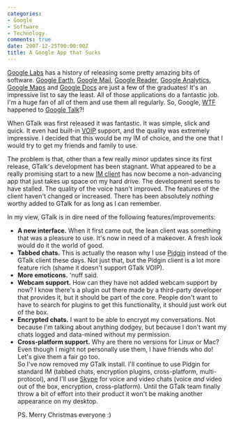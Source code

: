 ```yaml
---
categories:
- Google
- Software
- Technology
comments: true
date: 2007-12-25T00:00:00Z
title: A Google App that Sucks
---
```


<a href="http://labs.google.com/" title="Google Labs">Google Labs</a> has a history of releasing some pretty amazing bits of software. <a href="http://earth.google.com/" title="Google Earth">Google Earth</a>, <a href="http://mail.google.com/" title="Google Mail">Google Mail</a>, <a href="http://reader.google.com/" title="Google Reader">Google Reader</a>, <a href="http://analytics.google.com/" title="Google Analytics">Google Analytics</a>, <a href="http://maps.google.com/" title="Google Maps">Google Maps</a> and <a href="http://docs.google.com/" title="Google Docs">Google Docs</a> are just a few of the graduates! It's an impressive list to say the least. All of those applications do a fantastic job. I'm a huge fan of all of them and use them all regularly. So, Google, <a href="http://en.wikipedia.org/wiki/WTF">WTF</a> happened to <a href="http://talk.google.com/" title="Google Talk">Google Talk</a>?!

<!--more-->

When GTalk was first released it was fantastic. It was simple, slick and quick. It even had built-in <a href="http://en.wikipedia.org/wiki/Voice_over_IP" title="Voice over IP">VOIP</a> support, and the quality was extremely impressive. I decided that this would be my IM of choice, and the one that I would try to get my friends and family to use.

The problem is that, other than a few really minor updates since its first release, GTalk's development has been stagnant. What appeared to be a really promising start to a new <a href="http://en.wikipedia.org/wiki/Instant_messaging_client" title="IM Client">IM client</a> has now become a non-advancing app that just takes up space on my hard drive. The development seems to have stalled. The quality of the voice hasn't improved. The features of the client haven't changed or increased. There has been absolutely <em>nothing</em> worthy added to GTalk for as long as I can remember.

In my view, GTalk is in dire need of the following features/improvements:<ul><li><strong>A new interface.</strong> When it first came out, the lean client was something that was a pleasure to use. It's now in need of a makeover. A fresh look would do it the world of good.</li><li><strong>Tabbed chats.</strong> This is actually the reason why I use <a href="http://www.pidgin.im/" title="Pidgin">Pidgin</a> instead of the GTalk client these days. Not just that, but the Pidgin client is a lot more feature rich (shame it doesn't support GTalk VOIP).</li><li><strong>More emoticons.</strong> 'nuff said.</li><li><strong>Webcam support.</strong> How can they have not added webcam support by now? I know there's a plugin out there made by a third-party developer that provides it, but it should be part of the core. People don't want to have to search for plugins to get this functionality, it should just work out of the box.</li><li><strong>Encrypted chats.</strong> I want to be able to encrypt my conversations. Not because I'm talking about anything dodgey, but because I don't want my chats logged and data-mined without my permission.</li><li><strong>Cross-platform support.</strong> Why are there no versions for Linux or Mac? Even though I might not personally use them, I have friends who do! Let's give them a fair go too.</li></u>So I've now removed my GTalk install. I'll continue to use Pidgin for standard IM (tabbed chats, encryption plugins, cross-platform, multi-protocol), and I'll use <a href="http://www.skype.com/" title="Skype">Skype</a> for voice and video chats (voice <em>and</em> video out of the box, encryption, cross-platform). Until the GTalk team finally throw a bit of effort into their product it won't be making another appearance on my desktop.

PS. Merry Christmas everyone :)
